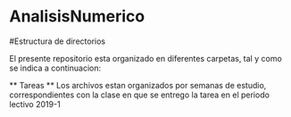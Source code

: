 # AnalisisNumerico

#Estructura de directorios

El presente repositorio esta organizado en diferentes carpetas, tal y como se indica a continuacion:

** Tareas **
  Los archivos estan organizados por semanas de estudio, correspondientes con la clase en que se entrego la tarea en el periodo lectivo   2019-1  
